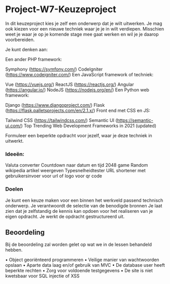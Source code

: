# Project-W7-Keuzeproject

In dit keuzeproject kies je zelf een onderwerp dat je wilt uitwerken. Je mag ook kiezen voor een nieuwe techniek waar je je in wilt verdiepen. Misschien weet je waar je op je komende stage mee gaat werken en wil je je daarop voorbereiden.



Je kunt denken aan:

Een ander PHP framework:

Symphony (https://symfony.com/)
CodeIgniter (https://www.codeigniter.com/)
Een JavaScript framework of techniek:

Vue (https://vuejs.org/)
ReactJS (https://reactjs.org/)
Angular (https://angular.io/)
NodeJS (https://nodejs.org/en/)
Een Python web framework:

Django (https://www.djangoproject.com/)
Flask (https://flask.palletsprojects.com/en/2.1.x/)
Front end met CSS en JS:

Tailwind CSS (https://tailwindcss.com/)
Semantic UI (https://semantic-ui.com/)
Top Trending Web Development Frameworks in 2021 (updated)

Formuleer een beperkte opdracht voor jezelf, waar je deze techniek in uitwerkt.

### Ideeën:

Valuta converter
Countdown naar datum en tijd
2048 game
Random wikipedia artikel weergeven
Typesnelheidtester
URL shortener met gebruikersinvoer voor url of logo voor qr code
 

### Doelen

Je kunt een keuze maken voor een binnen het werkveld passend technisch onderwerp.
Je verantwoordt de selectie van de benodigde bronnen
Je laat zien dat je zelfstandig de kennis kan opdoen voor het realiseren van je eigen opdracht.
Je werkt de opdracht gestructureerd uit.

## Beoordeling

Bij de beoordeling zal worden gelet op wat we in de lessen behandeld hebben.

•    Object georiënteerd programmeren
•    Veilige manier van wachtwoorden opslaan
•    Aparte data laag en/of gebruik van MVC
•    De database user heeft beperkte rechten
•    Zorg voor voldoende testgegevens
•    De site is niet kwetsbaar voor SQL injectie of XSS
